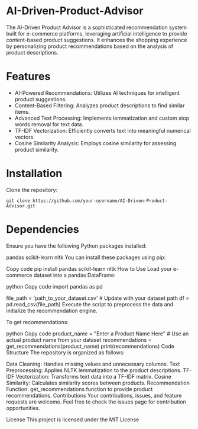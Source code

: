 # AI-Driven-Product-Advisor

The AI-Driven Product Advisor is a sophisticated recommendation system built for e-commerce platforms, leveraging artificial intelligence to provide content-based product suggestions. It enhances the shopping experience by personalizing product recommendations based on the analysis of product descriptions.

# Features

- AI-Powered Recommendations: Utilizes AI techniques for intelligent product suggestions.
- Content-Based Filtering: Analyzes product descriptions to find similar items.
- Advanced Text Processing: Implements lemmatization and custom stop words removal for text data.
- TF-IDF Vectorization: Efficiently converts text into meaningful numerical vectors.
- Cosine Similarity Analysis: Employs cosine similarity for assessing product similarity.

# Installation
Clone the repository:

<pre lang="no-highlight"><code>git clone https://github.com/your-username/AI-Driven-Product-Advisor.git</code></pre>


# Dependencies
Ensure you have the following Python packages installed:

pandas
scikit-learn
nltk
You can install these packages using pip:

Copy code
pip install pandas scikit-learn nltk
How to Use
Load your e-commerce dataset into a pandas DataFrame:

python
Copy code
import pandas as pd

file_path = 'path_to_your_dataset.csv'  # Update with your dataset path
df = pd.read_csv(file_path)
Execute the script to preprocess the data and initialize the recommendation engine.

To get recommendations:

python
Copy code
product_name = "Enter a Product Name Here"  # Use an actual product name from your dataset
recommendations = get_recommendations(product_name)
print(recommendations)
Code Structure
The repository is organized as follows:

Data Cleaning: Handles missing values and unnecessary columns.
Text Preprocessing: Applies NLTK lemmatization to the product descriptions.
TF-IDF Vectorization: Transforms text data into a TF-IDF matrix.
Cosine Similarity: Calculates similarity scores between products.
Recommendation Function: get_recommendations function to provide product recommendations.
Contributions
Your contributions, issues, and feature requests are welcome. Feel free to check the issues page for contribution opportunities.

License
This project is licensed under the MIT License
